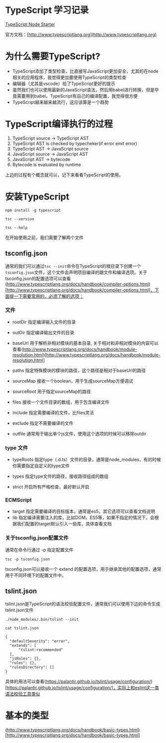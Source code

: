 # TypeScript 学习记录

[TypeScript Node Starter](https://github.com/microsoft/TypeScript-Node-Starter)

官方文档：[http://www.typescriptlang.org](http://www.typescriptlang.org)

# 为什么需要TypeScript?

* TypeScript添加了类型检查，比直接写JavaScript更加安全，尤其的在node相关的应用程序，我觉得更加要使用TypeScript的类型检查
* 编辑器（尤其是vscode）给了TypeScript更好的提示
* 虽然我们也可以使用最新的JavaScript语法，然后用babel进行转换，但是毕竟需要用到babel，TypeScript有自己的编译配置，我觉得很方便
* TypeScript越来越来越流行，这应该算是一个趋势

# TypeScript编译执行的过程

1. TypeScript source -> TypeScript AST
2. TypeScript AST is checked by typecheker(if error emit error)
3. TypeScript AST -> JavaScript source
4. JavaScript source -> JavaScript AST
5. JavaScript AST -> bytecode
6. Bytecode is evaluated by runtime

上边的过程有个概念就可以，记下来看看TypeScript的使用。

# 安装TypeScript

```shell
npm install -g typescript

tsc --version

tsc --help

```

在开始使用之前，我们需要了解两个文件

## tsconfig.json

通常的我们可以通过`tsc --init`命令在TypeScript的根目录下创建一个`tsconfig.json`文件，这个文件会声明项目编译的跟文件和编译选项。关于tsconfig.json的配置选项可以查看(http://www.typescriptlang.org/docs/handbook/compiler-options.html)[http://www.typescriptlang.org/docs/handbook/compiler-options.html]，下面提一下需要常用的，必须了解的选项：

### 文件
 
* rootDir 指定编译输入文件的目录
* outDir 指定编译输出文件的目录

* baseUrl 用于解析非相对模块的基本目录, 关于相对和非相对模块的内容可以查看(http://www.typescriptlang.org/docs/handbook/module-resolution.html)[http://www.typescriptlang.org/docs/handbook/module-resolution.html]
* paths 指定特殊模块的模块的路径，这个路径是相对于baseUrl的路径

* sourceMap 接收一个boolean，用于生成sourceMap方便调试
* sourceRoot 用于指定sourceMap的路径

* files 接收一个文件目录的数组，用于包含编译文件
* include 指定需要编译的文件，比files灵活
* exclude 指定不需要编译的文件

* outfile 通常用于输出单个js文件，使用这个选项的时候可以移除outdir

### type 文件

* typeRoots  指定type（.d.ts）文件的目录，通常是node_modules，有的时候你需要指定自定义的type文件
* types  指定type文件的路径，接收路径组成的数组

* strict 开启所有严格检查，最好默认开启

### ECMScript

* target 指定需要编译的目标版本，通常是es5，其它选项可以查看文档说明
* lib 指定编译需要注入的库，比如DOM，ES5等，如果不指定的情况下，会根据我们配置的target默认引入一些库，具体查看文档

### 关于tsconfig.json配置文件

通常在命令行通过 -p 指定配置文件

```shell
tsc -p tsconfig.json
```

tsconfig.json可以接收一个 extend 的配置选项，用于继承其他的配置选项，通常用于不同环境下的配置文件中。

## tslint.json

tslint.json是TypeScript的语法校验配置文件，通常我们可以使用下边的命令生成tslint.json文件

```shell
./node_modules/.bin/tslint --init

cat tslint.json

{
  "defaultSeverity": "error",
  "extends": [
      "tslint:recommended"
  ],
  "jsRules": {},
  "rules": {},
  "rulesDirectory": []
}
```

具体的用法可以查看(https://palantir.github.io/tslint/usage/configuration/)[https://palantir.github.io/tslint/usage/configuration/]，实际上和eslint这一类语法校验工具类似

# 基本的类型

(http://www.typescriptlang.org/docs/handbook/basic-types.html)[http://www.typescriptlang.org/docs/handbook/basic-types.html]
